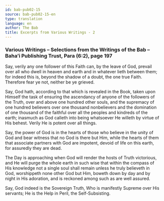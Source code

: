 ```yaml
---
id: bab-pub02-15
source: bab-pub02-15-en
type: translation
language: en
author: The Bab
title: Excerpts from Various Writings - 2
---
```

### Various Writings – Selections from the Writings of the Bab – Baha’i Publishing Trust, Para (6:2), page 197

Say, verily any one follower of this Faith can, by the leave of God, prevail over all who dwell in heaven and earth and in whatever lieth between them; for indeed this is, beyond the shadow of a doubt, the one true Faith. Therefore fear ye not, neither be ye grieved.

Say, God hath, according to that which is revealed in the Book, taken upon Himself the task of ensuring the ascendancy of anyone of the followers of the Truth, over and above one hundred other souls, and the supremacy of one hundred believers over one thousand nonbelievers and the domination of one thousand of the faithful over all the peoples and kindreds of the earth; inasmuch as God calleth into being whatsoever He willeth by virtue of His behest. Verily He is potent over all things.

Say, the power of God is in the hearts of those who believe in the unity of God and bear witness that no God is there but Him, while the hearts of them that associate partners with God are impotent, devoid of life on this earth, for assuredly they are dead.

The Day is approaching when God will render the hosts of Truth victorious, and He will purge the whole earth in such wise that within the compass of His knowledge not a single soul shall remain unless he truly believeth in God, worshippeth none other God but Him, boweth down by day and by night in His adoration, and is reckoned among such as are well assured.

Say, God indeed is the Sovereign Truth, Who is manifestly Supreme over His servants; He is the Help in Peril, the Self-Subsisting.